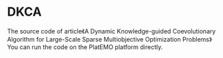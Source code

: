 # DKCA
The source code of article《A Dynamic Knowledge-guided Coevolutionary Algorithm for Large-Scale Sparse Multiobjective Optimization Problems》
You can run the code on the PlatEMO platform directly.
